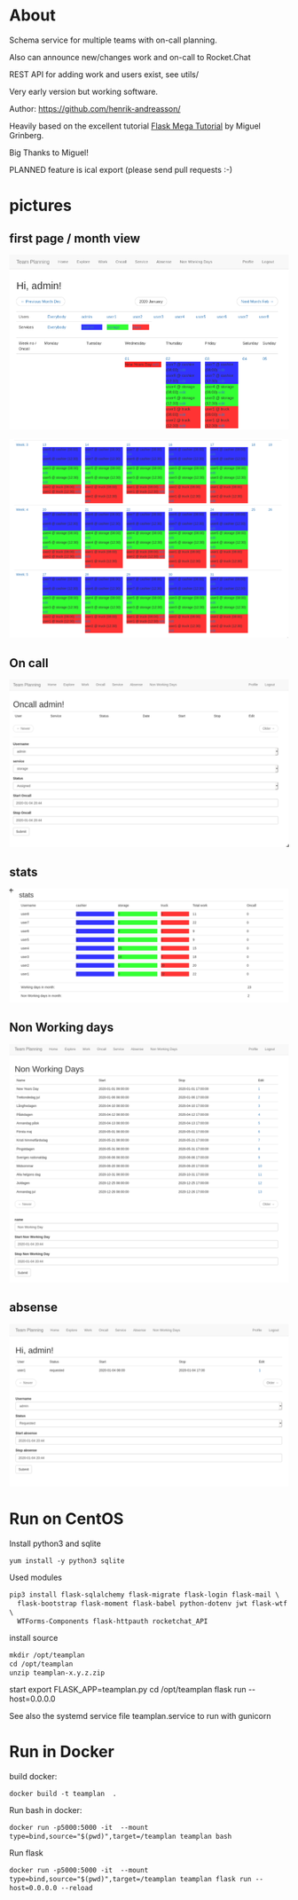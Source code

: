 # About

Schema service for multiple teams with on-call planning.

Also can announce new/changes work and on-call to Rocket.Chat

REST API for adding work and users exist, see utils/

Very early version but working software.

Author: https://github.com/henrik-andreasson/

Heavily based on the excellent tutorial  [Flask Mega Tutorial](https://blog.miguelgrinberg.com/post/the-flask-mega-tutorial-part-i-hello-world) by Miguel Grinberg.

Big Thanks to Miguel!

PLANNED feature is ical export (please send pull requests :-)


# pictures

## first page / month view
![first page](doc/first-page.png)

![month-view](doc/month-view.png)

## On call
![on-call](doc/oncall.png)

## stats 
![stats](doc/stats.png)

## Non Working days
![Non Working Days](doc/nwd.png)

## absense
![Absennse](doc/absense.png)

# Run on CentOS

Install python3 and sqlite

    yum install -y python3 sqlite

Used modules

    pip3 install flask-sqlalchemy flask-migrate flask-login flask-mail \
      flask-bootstrap flask-moment flask-babel python-dotenv jwt flask-wtf \
      WTForms-Components flask-httpauth rocketchat_API

install source

    mkdir /opt/teamplan
    cd /opt/teamplan
    unzip teamplan-x.y.z.zip

start
    export FLASK_APP=teamplan.py
    cd /opt/teamplan
    flask run --host=0.0.0.0

See also the systemd service file teamplan.service to run with gunicorn

# Run in Docker

build docker:

    docker build -t teamplan  .

Run bash in docker:

    docker run -p5000:5000 -it  --mount type=bind,source="$(pwd)",target=/teamplan teamplan bash

Run flask

    docker run -p5000:5000 -it  --mount type=bind,source="$(pwd)",target=/teamplan teamplan flask run --host=0.0.0.0 --reload
